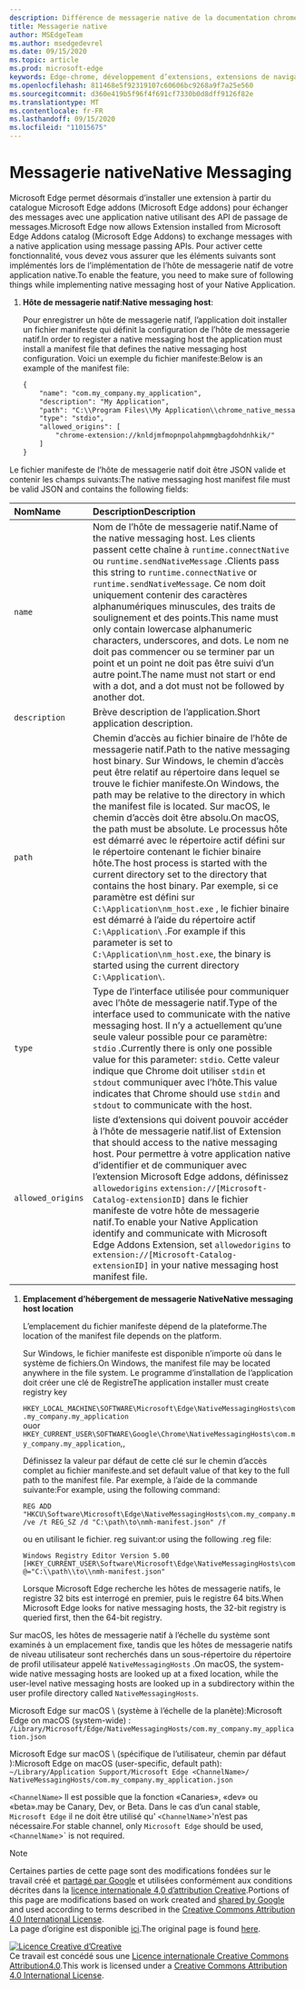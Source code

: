 ```yaml
---
description: Différence de messagerie native de la documentation chrome
title: Messagerie native
author: MSEdgeTeam
ms.author: msedgedevrel
ms.date: 09/15/2020
ms.topic: article
ms.prod: microsoft-edge
keywords: Edge-chrome, développement d’extensions, extensions de navigateur, compléments, Centre des partenaires, développeur
ms.openlocfilehash: 811468e5f92319107c60606bc9268a9f7a25e560
ms.sourcegitcommit: d360e419b5f96f4f691cf7330b0d8dff9126f82e
ms.translationtype: MT
ms.contentlocale: fr-FR
ms.lasthandoff: 09/15/2020
ms.locfileid: "11015675"
---
```

# <span data-ttu-id="9c09d-104">Messagerie native</span><span class="sxs-lookup"><span data-stu-id="9c09d-104">Native Messaging</span></span>  

<span data-ttu-id="9c09d-105">Microsoft Edge permet désormais d’installer une extension à partir du catalogue Microsoft Edge addons (Microsoft Edge addons) pour échanger des messages avec une application native utilisant des API de passage de messages.</span><span class="sxs-lookup"><span data-stu-id="9c09d-105">Microsoft Edge now allows Extension installed from Microsoft Edge Addons catalog \(Microsoft Edge Addons\) to exchange messages with a native application using message passing APIs.</span></span>  <span data-ttu-id="9c09d-106">Pour activer cette fonctionnalité, vous devez vous assurer que les éléments suivants sont implémentés lors de l’implémentation de l’hôte de messagerie natif de votre application native.</span><span class="sxs-lookup"><span data-stu-id="9c09d-106">To enable the feature, you need to make sure of following things while implementing native messaging host of your Native Application.</span></span>  

<!--
 > [!NOTE]
> Native messaging is currently not supported on macOS and Linux version of Microsoft Edge.  This feature support is planned to be implemented soon.  -->  

1.  <span data-ttu-id="9c09d-107">**Hôte de messagerie natif**:</span><span class="sxs-lookup"><span data-stu-id="9c09d-107">**Native messaging host**:</span></span>  
    
    <span data-ttu-id="9c09d-108">Pour enregistrer un hôte de messagerie natif, l’application doit installer un fichier manifeste qui définit la configuration de l’hôte de messagerie natif.</span><span class="sxs-lookup"><span data-stu-id="9c09d-108">In order to register a native messaging host the application must install a manifest file that defines the native messaging host configuration.</span></span>  <span data-ttu-id="9c09d-109">Voici un exemple du fichier manifeste:</span><span class="sxs-lookup"><span data-stu-id="9c09d-109">Below is an example of the manifest file:</span></span>  
    
    ```xml
    {
        "name": "com.my_company.my_application",
        "description": "My Application",
        "path": "C:\\Program Files\\My Application\\chrome_native_messaging_host.exe",
        "type": "stdio",
        "allowed_origins": [
            "chrome-extension://knldjmfmopnpolahpmmgbagdohdnhkik/"
        ]
    }
    ```  
    
<span data-ttu-id="9c09d-110">Le fichier manifeste de l’hôte de messagerie natif doit être JSON valide et contenir les champs suivants:</span><span class="sxs-lookup"><span data-stu-id="9c09d-110">The native messaging host manifest file must be valid JSON and contains the following fields:</span></span>  

| <span data-ttu-id="9c09d-111">Nom</span><span class="sxs-lookup"><span data-stu-id="9c09d-111">Name</span></span> | <span data-ttu-id="9c09d-112">Description</span><span class="sxs-lookup"><span data-stu-id="9c09d-112">Description</span></span> |  
|:--- |:--- |  
| `name` | <span data-ttu-id="9c09d-113">Nom de l’hôte de messagerie natif.</span><span class="sxs-lookup"><span data-stu-id="9c09d-113">Name of the native messaging host.</span></span> <span data-ttu-id="9c09d-114">Les clients passent cette chaîne à `runtime.connectNative` ou `runtime.sendNativeMessage` .</span><span class="sxs-lookup"><span data-stu-id="9c09d-114">Clients pass this string to `runtime.connectNative` or `runtime.sendNativeMessage`.</span></span>  <span data-ttu-id="9c09d-115">Ce nom doit uniquement contenir des caractères alphanumériques minuscules, des traits de soulignement et des points.</span><span class="sxs-lookup"><span data-stu-id="9c09d-115">This name must only contain lowercase alphanumeric characters, underscores, and dots.</span></span>  <span data-ttu-id="9c09d-116">Le nom ne doit pas commencer ou se terminer par un point et un point ne doit pas être suivi d’un autre point.</span><span class="sxs-lookup"><span data-stu-id="9c09d-116">The name must not start or end with a dot, and a dot must not be followed by another dot.</span></span> |  
| `description` | <span data-ttu-id="9c09d-117">Brève description de l’application.</span><span class="sxs-lookup"><span data-stu-id="9c09d-117">Short application description.</span></span> |  
| `path` | <span data-ttu-id="9c09d-118">Chemin d’accès au fichier binaire de l’hôte de messagerie natif.</span><span class="sxs-lookup"><span data-stu-id="9c09d-118">Path to the native messaging host binary.</span></span>  <span data-ttu-id="9c09d-119">Sur Windows, le chemin d’accès peut être relatif au répertoire dans lequel se trouve le fichier manifeste.</span><span class="sxs-lookup"><span data-stu-id="9c09d-119">On Windows, the path may be relative to the directory in which the manifest file is located.</span></span>  <span data-ttu-id="9c09d-120">Sur macOS, le chemin d’accès doit être absolu.</span><span class="sxs-lookup"><span data-stu-id="9c09d-120">On macOS, the path must be absolute.</span></span>  <span data-ttu-id="9c09d-121">Le processus hôte est démarré avec le répertoire actif défini sur le répertoire contenant le fichier binaire hôte.</span><span class="sxs-lookup"><span data-stu-id="9c09d-121">The host process is started with the current directory set to the directory that contains the host binary.</span></span> <span data-ttu-id="9c09d-122">Par exemple, si ce paramètre est défini sur `C:\Application\nm_host.exe` , le fichier binaire est démarré à l’aide du répertoire actif `C:\Application\` .</span><span class="sxs-lookup"><span data-stu-id="9c09d-122">For example if this parameter is set to `C:\Application\nm_host.exe`, the binary is started using the current directory `C:\Application\`.</span></span> |  
| `type` | <span data-ttu-id="9c09d-123">Type de l’interface utilisée pour communiquer avec l’hôte de messagerie natif.</span><span class="sxs-lookup"><span data-stu-id="9c09d-123">Type of the interface used to communicate with the native messaging host.</span></span>  <span data-ttu-id="9c09d-124">Il n’y a actuellement qu’une seule valeur possible pour ce paramètre: `stdio` .</span><span class="sxs-lookup"><span data-stu-id="9c09d-124">Currently there is only one possible value for this parameter: `stdio`.</span></span>  <span data-ttu-id="9c09d-125">Cette valeur indique que Chrome doit utiliser `stdin` et `stdout` communiquer avec l’hôte.</span><span class="sxs-lookup"><span data-stu-id="9c09d-125">This value indicates that Chrome should use `stdin` and `stdout` to communicate with the host.</span></span> |  
| `allowed_origins` |  <span data-ttu-id="9c09d-126">liste d’extensions qui doivent pouvoir accéder à l’hôte de messagerie natif.</span><span class="sxs-lookup"><span data-stu-id="9c09d-126">list of Extension that should access to the native messaging host.</span></span>  <span data-ttu-id="9c09d-127">Pour permettre à votre application native d’identifier et de communiquer avec l’extension Microsoft Edge addons, définissez `allowedorigins` `extension://[Microsoft-Catalog-extensionID]` dans le fichier manifeste de votre hôte de messagerie natif.</span><span class="sxs-lookup"><span data-stu-id="9c09d-127">To enable your Native Application identify and communicate with Microsoft Edge Addons Extension, set `allowedorigins` to `extension://[Microsoft-Catalog-extensionID]` in your native messaging host manifest file.</span></span> |  

1.  **<span data-ttu-id="9c09d-128">Emplacement d’hébergement de messagerie Native</span><span class="sxs-lookup"><span data-stu-id="9c09d-128">Native messaging host location</span></span>**  
    
    <span data-ttu-id="9c09d-129">L’emplacement du fichier manifeste dépend de la plateforme.</span><span class="sxs-lookup"><span data-stu-id="9c09d-129">The location of the manifest file depends on the platform.</span></span>  
    
    <span data-ttu-id="9c09d-130">Sur Windows, le fichier manifeste est disponible n’importe où dans le système de fichiers.</span><span class="sxs-lookup"><span data-stu-id="9c09d-130">On Windows, the manifest file may be located anywhere in the file system.</span></span>  <span data-ttu-id="9c09d-131">Le programme d’installation de l’application doit créer une clé de Registre</span><span class="sxs-lookup"><span data-stu-id="9c09d-131">The application installer must create registry key</span></span>  
    
    `HKEY_LOCAL_MACHINE\SOFTWARE\Microsoft\Edge\NativeMessagingHosts\com.my_company.my_application`  
    <span data-ttu-id="9c09d-132">ou</span><span class="sxs-lookup"><span data-stu-id="9c09d-132">or</span></span>  
    `HKEY_CURRENT_USER\SOFTWARE\Google\Chrome\NativeMessagingHosts\com.my_company.my_application`<span data-ttu-id="9c09d-133">,</span><span class="sxs-lookup"><span data-stu-id="9c09d-133">,</span></span>  
    
    <span data-ttu-id="9c09d-134">Définissez la valeur par défaut de cette clé sur le chemin d’accès complet au fichier manifeste.</span><span class="sxs-lookup"><span data-stu-id="9c09d-134">and set default value of that key to the full path to the manifest file.</span></span>  <span data-ttu-id="9c09d-135">Par exemple, à l’aide de la commande suivante:</span><span class="sxs-lookup"><span data-stu-id="9c09d-135">For example, using the following command:</span></span>  
    
    ```shell
    REG ADD "HKCU\Software\Microsoft\Edge\NativeMessagingHosts\com.my_company.my_application" /ve /t REG_SZ /d "C:\path\to\nmh-manifest.json" /f
    ```  
    
    <span data-ttu-id="9c09d-136">ou en utilisant le fichier. reg suivant:</span><span class="sxs-lookup"><span data-stu-id="9c09d-136">or using the following .reg file:</span></span>  
    
    ```shell
    Windows Registry Editor Version 5.00
    [HKEY_CURRENT_USER\Software\Microsoft\Edge\NativeMessagingHosts\com.my_company.my_application]
    @="C:\\path\\to\\nmh-manifest.json"
    ```  
    
    <span data-ttu-id="9c09d-137">Lorsque Microsoft Edge recherche les hôtes de messagerie natifs, le registre 32 bits est interrogé en premier, puis le registre 64 bits.</span><span class="sxs-lookup"><span data-stu-id="9c09d-137">When Microsoft Edge looks for native messaging hosts, the 32-bit registry is queried first, then the 64-bit registry.</span></span>  

<span data-ttu-id="9c09d-138">Sur macOS, les hôtes de messagerie natif à l’échelle du système sont examinés à un emplacement fixe, tandis que les hôtes de messagerie natifs de niveau utilisateur sont recherchés dans un sous-répertoire du répertoire de profil utilisateur appelé `NativeMessagingHosts` .</span><span class="sxs-lookup"><span data-stu-id="9c09d-138">On macOS, the system-wide native messaging hosts are looked up at a fixed location, while the user-level native messaging hosts are looked up in a subdirectory within the user profile directory called `NativeMessagingHosts`.</span></span>  

<span data-ttu-id="9c09d-139">Microsoft Edge sur macOS \ (système à l’échelle de la planète):</span><span class="sxs-lookup"><span data-stu-id="9c09d-139">Microsoft Edge on macOS \(system-wide\) :</span></span>  
`/Library/Microsoft/Edge/NativeMessagingHosts/com.my_company.my_application.json`  

<span data-ttu-id="9c09d-140">Microsoft Edge sur macOS \ (spécifique de l’utilisateur, chemin par défaut \):</span><span class="sxs-lookup"><span data-stu-id="9c09d-140">Microsoft Edge on macOS \(user-specific, default path\):</span></span>  
`~/Library/Application Support/Microsoft Edge <ChannelName>/ NativeMessagingHosts/com.my_company.my_application.json`  

`<ChannelName>` <span data-ttu-id="9c09d-141">Il est possible que la fonction «Canaries», «dev» ou «beta».</span><span class="sxs-lookup"><span data-stu-id="9c09d-141">may be Canary, Dev, or Beta.</span></span> <span data-ttu-id="9c09d-142">Dans le cas d’un canal stable, `Microsoft Edge` il ne doit être utilisé qu' `<ChannelName`>'n’est pas nécessaire.</span><span class="sxs-lookup"><span data-stu-id="9c09d-142">For stable channel, only `Microsoft Edge` should be used, `<ChannelName`>\` is not required.</span></span>

<!-- image links -->  

<!-- links -->  

> [!NOTE]
> <span data-ttu-id="9c09d-143">Certaines parties de cette page sont des modifications fondées sur le travail créé et [partagé par Google][GoogleSitePolicies] et utilisées conformément aux conditions décrites dans la [licence internationale 4,0 d’attribution Creative][CCA4IL].</span><span class="sxs-lookup"><span data-stu-id="9c09d-143">Portions of this page are modifications based on work created and [shared by Google][GoogleSitePolicies] and used according to terms described in the [Creative Commons Attribution 4.0 International License][CCA4IL].</span></span>  
> <span data-ttu-id="9c09d-144">La page d’origine est disponible [ici](https://developer.chrome.com/extensions/nativeMessaging).</span><span class="sxs-lookup"><span data-stu-id="9c09d-144">The original page is found [here](https://developer.chrome.com/extensions/nativeMessaging).</span></span>  

[![Licence Creative d’Creative][CCby4Image]][CCA4IL]  
<span data-ttu-id="9c09d-146">Ce travail est concédé sous une [Licence internationale Creative Commons Attribution4.0][CCA4IL].</span><span class="sxs-lookup"><span data-stu-id="9c09d-146">This work is licensed under a [Creative Commons Attribution 4.0 International License][CCA4IL].</span></span>  

[CCA4IL]: https://creativecommons.org/licenses/by/4.0  
[CCby4Image]: https://i.creativecommons.org/l/by/4.0/88x31.png  
[GoogleSitePolicies]: https://developers.google.com/terms/site-policies
